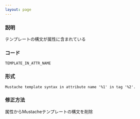 ```yaml
---
layout: page
---
```


### 説明

テンプレートの構文が属性に含まれている

### コード

    TEMPLATE_IN_ATTR_NAME

### 形式

    Mustache template syntax in attribute name '%1' in tag '%2'.

### 修正方法

属性からMustacheテンプレートの構文を削除
